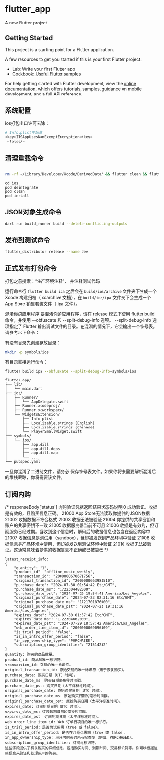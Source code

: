 # flutter_app

A new Flutter project.

## Getting Started

This project is a starting point for a Flutter application.

A few resources to get you started if this is your first Flutter project:

- [Lab: Write your first Flutter app](https://docs.flutter.dev/get-started/codelab)
- [Cookbook: Useful Flutter samples](https://docs.flutter.dev/cookbook)

For help getting started with Flutter development, view the
[online documentation](https://docs.flutter.dev/), which offers tutorials,
samples, guidance on mobile development, and a full API reference.

## 系统配置

ios打包出口许可去除：

``` bash
# Info.plist中配置
<key>ITSAppUsesNonExemptEncryption</key>
 <false/>
```

## 清理重载命令

``` bash
  
rm -rf ~/Library/Developer/Xcode/DerivedData/ && flutter clean && flutter pub get && cd ios && pod install && open Runner.xcworkspace && cd ..
```

```
cd ios
pod deintegrate
pod clean
pod install
```

## JSON对象生成命令

``` bash
dart run build_runner build --delete-conflicting-outputs
```

## 发布到测试命令

``` bash
flutter_distributor release --name dev
```

## 正式发布打包命令

打包之前搜索：“生产环境注释”， 并注释测试代码

运行命令行 `flutter build ipa` 之后会在 `build/ios/archive` 文件夹下生成一个 Xcode 构建归档（.xcarchive 文档），在 `build/ios/ipa` 文件夹下会生成一个 App Store 销售套装文件（.ipa 文件）。

混淆你的应用程序
要混淆你的应用程序，请在 release 模式下使用 flutter build 命令，并使用 --obfuscate 和 --split-debug-info 选项。 --split-debug-info 选项指定了 Flutter 输出调试文件的目录。在混淆的情况下，它会输出一个符号表。请参考以下命令：

有没有目录先创建存放目录：

``` bash
mkdir -p symbols/ios
```

有目录直接运行命令：

``` bash
flutter build ipa --obfuscate --split-debug-info=symbols/ios
```

```
flutter_app/
├── lib/
│   └── main.dart
├── ios/
│   ├── Runner/
│   │   └── AppDelegate.swift
│   ├── Runner.xcodeproj/
│   ├── Runner.xcworkspace/
│   └── WidgetsExtension/
│       ├── Info.plist
│       ├── Localizable.strings (English)
│       ├── Localizable.strings (Chinese)
│       └── PlayerSmallWidget.swift
├── symbols/
│   └── ios/
│       ├── app.dill
│       ├── app.dill.deps
│       ├── app.dill.map
│       └── ...
└── pubspec.yaml
```

一旦你混淆了二进制文件，请务必 保存符号表文件。如果你将来需要解析混淆后的堆栈跟踪，你将需要该文件。

## 订阅内购

/*
responseBody['status']
内购验证凭据返回结果状态码说明
    0 成功验证。收据是有效的，且购买信息正确。
21000 App Store无法读取你提供的JSON数据
21002 收据数据不符合格式
21003 收据无法被验证
21004 你提供的共享密钥和账户的共享密钥不一致
21005 收据服务器当前不可用
21006 收据是有效的，但订阅服务已经过期。当收到这个信息时，解码后的收据信息也包含在返回内容中
21007 收据信息是测试用（sandbox），但却被发送到产品环境中验证
21008 收据信息是产品环境中使用，但却被发送到测试环境中验证
21010 收据无法被验证。这通常意味着提供的收据信息不正确或已被篡改
*/

```
latest_receipt_info:
{
    "quantity": "1",
    "product_id": "offline_music_weekly",
    "transaction_id": "2000000670671756",
    "original_transaction_id": "2000000663983510",
    "purchase_date": "2024-07-30 01:54:42 Etc/GMT",
    "purchase_date_ms": "1722304482000",
    "purchase_date_pst": "2024-07-29 18:54:42 America/Los_Angeles",
    "original_purchase_date": "2024-07-23 02:31:16 Etc/GMT",
    "original_purchase_date_ms": "1721701876000",
    "original_purchase_date_pst": "2024-07-22 19:31:16 America/Los_Angeles",
    "expires_date": "2024-07-30 01:57:42 Etc/GMT",
    "expires_date_ms": "1722304662000",
    "expires_date_pst": "2024-07-29 18:57:42 America/Los_Angeles",
    "web_order_line_item_id": "2000000069096309",
    "is_trial_period": "false",
    "is_in_intro_offer_period": "false",
    "in_app_ownership_type": "PURCHASED",
    "subscription_group_identifier": "21514252"
}
quantity: 购买的商品数量。
product_id: 商品的唯一标识符。
transaction_id: 交易的唯一标识符。
original_transaction_id: 原始交易的唯一标识符（用于恢复购买）。
purchase_date: 购买日期（UTC 时间）。
purchase_date_ms: 购买日期的毫秒时间戳。
purchase_date_pst: 购买日期（太平洋标准时间）。
original_purchase_date: 原始购买日期（UTC 时间）。
original_purchase_date_ms: 原始购买日期的毫秒时间戳。
original_purchase_date_pst: 原始购买日期（太平洋标准时间）。
expires_date: 订阅到期日期（UTC 时间）。
expires_date_ms: 订阅到期日期的毫秒时间戳。
expires_date_pst: 订阅到期日期（太平洋标准时间）。
web_order_line_item_id: Web 订单行项目的唯一标识符。
is_trial_period: 是否为试用期（true 或 false）。
is_in_intro_offer_period: 是否在介绍优惠期（true 或 false）。
in_app_ownership_type: 应用内购买的所有权类型（例如，PURCHASED）。
subscription_group_identifier: 订阅组标识符。
这些字段提供了有关购买的详细信息，包括购买时间、到期时间、交易标识符等。你可以根据这些信息来验证和处理用户的购买。
```
